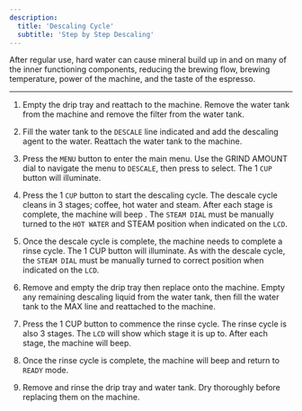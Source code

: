 ```yaml
---
description:
  title: 'Descaling Cycle'
  subtitle: 'Step by Step Descaling'
---
```


After regular use, hard water can cause mineral build up in and on many of the inner functioning components, reducing the brewing flow, brewing temperature, power of the machine, and the taste of the espresso.

---

1.  Empty the drip tray and reattach to the machine. Remove the water tank from the machine and remove the filter from the water tank.

2.  Fill the water tank to the `DESCALE` line indicated and add the descaling agent to the water. Reattach the water tank to the machine.

3.  Press the `MENU` button to enter the main menu. Use the GRIND AMOUNT dial to navigate the menu to `DESCALE`, then press to select. The 1 `CUP` button will illuminate.

4.  Press the 1 `CUP` button to start the descaling cycle. The descale cycle cleans in 3 stages; coffee, hot water and steam. After each stage is complete, the machine will beep . The `STEAM DIAL` must be manually turned to the `HOT WATER` and STEAM position when indicated on the `LCD`.

5.  Once the descale cycle is complete, the machine needs to complete a rinse cycle. The 1 CUP button will illuminate. As with the descale cycle, the `STEAM DIAL` must be manually turned to correct position when indicated on the `LCD`.

6.  Remove and empty the drip tray then replace onto the machine. Empty any remaining descaling liquid from the water tank, then fill the water tank to the MAX line and reattached to the machine.

7.  Press the 1 CUP button to commence the rinse cycle. The rinse cycle is also 3 stages. The `LCD` will show which stage it is up to. After each stage, the machine will beep.

8.  Once the rinse cycle is complete, the machine will beep and return to `READY` mode.

9.  Remove and rinse the drip tray and water tank. Dry thoroughly before replacing them on the machine.
